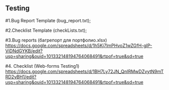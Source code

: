 ## Testing

#1.Bug Report Template (bug_report.txt);

#2.Checklist Template (checkLists.txt);

#3.Bug reports (багрепорт для портфолио.xlsx) https://docs.google.com/spreadsheets/d/1h5Kj7lmPHvoZ1wZGfH-gIP-ViDNdGYKB/edit?usp=sharing&ouid=101332148194764068491&rtpof=true&sd=true

#4. Checklist (Web-forms Testing1) https://docs.google.com/spreadsheets/d/1BH7Ly72JN_QnIRMwDZvytN9mTRD2yBH1/edit?usp=sharing&ouid=101332148194764068491&rtpof=true&sd=true
